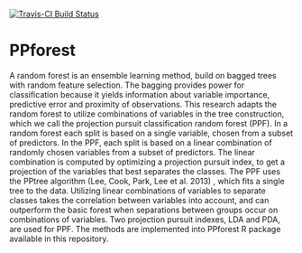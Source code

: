 
<!-- README.md is generated from README.Rmd. Please edit that file -->
[![Travis-CI Build Status](https://travis-ci.org/natydasilva/PPforest.svg?branch=master)](https://travis-ci.org/natydasilva/PPforest)

# PPforest
A random forest is an ensemble learning method, build on bagged trees with random feature selection. 
The bagging provides power for classification because it yields information about variable importance,
predictive error and proximity of observations. This research adapts the random forest to utilize combinations 
of variables in the tree construction, which we call the projection pursuit classification random forest (PPF). 
In a random forest each split is based on a single variable, chosen from a subset of predictors. In the PPF, each 
split is based on a linear combination of randomly chosen variables from a subset of predictors. The linear
combination is computed by optimizing a projection pursuit index, to get a projection of the variables that best 
separates the classes. The PPF uses the PPtree algorithm (Lee, Cook, Park, Lee et al. 2013) , which fits a single tree to the data. 
Utilizing linear combinations of variables to separate classes takes the correlation between variables into account, 
and can outperform the basic forest when separations between groups occur on combinations of variables. Two projection 
pursuit indexes, LDA and PDA, are used for PPF. The methods are implemented into PPforest R package available in this repository.
